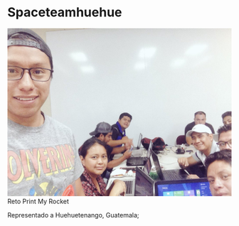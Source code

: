 # Spaceteamhuehue
<IMG SRC="gordos.jpe">
Reto Print My Rocket 
<p> Representado a Huehuetenango, Guatemala; </p> 
